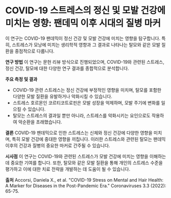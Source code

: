 ﻿

# COVID-19 스트레스의 정신 및 모발 건강에 미치는 영향: 팬데믹 이후 시대의 질병 마커

이 연구는 COVID-19 팬데믹이 정신 건강 및 모발 건강에 미치는 영향을 탐구합니다. 특히, 스트레스가 모낭에 미치는 생리학적 영향과 그 결과로 나타나는 탈모와 같은 모발 질환을 중점적으로 다룹니다.

**연구 방법**
이 연구는 문헌 리뷰 방식으로 진행되었으며, COVID-19와 관련된 스트레스, 정신 건강, 탈모에 대한 다양한 연구 결과를 종합적으로 분석합니다.

**주요 측정 및 결과**

 - COVID-19 관련 스트레스는 정신 건강에 부정적인 영향을 미치며, 탈모를 포함한 다양한 모발 질환을 유발하거나 악화시킬 수 있습니다. 
 - 스트레스 호르몬인 코르티코트로핀은 모발 성장을 억제하며, 모발 주기에 변화를 일으킬 수 있습니다.
 - 탈모는 스트레스의 결과일 뿐만 아니라, 스트레스를 악화시키는 요인으로도 작용하여 악순환을 초래했습니다. 

**결론**
COVID-19 팬데믹으로 인한 스트레스는 신체와 정신 건강에 다양한 영향을 미치며, 특히 모발 건강에 중대한 영향을 끼칩니다. 이러한 스트레스와 관련된 탈모는 팬데믹 이후의 건강과 질병의 중요한 마커로 간주될 수 있습니다.

**시사점**
이 연구는 COVID-19와 관련된 스트레스가 모발 건강에 미치는 영향을 이해하는 데 중요한 기여를 합니다. 또한, 탈모와 같은 모발 질환을 통해 개인의 스트레스 수준을 평가하고 이에 대한 치료 전략을 개발하는 데 도움이 될 수 있습니다.

**출처**
Accorsi, Daniela X., et al. "COVID-19 Stress on Mental and Hair Health: A Marker for Diseases in the Post-Pandemic Era." Coronaviruses 3.3 (2022): 65-75.